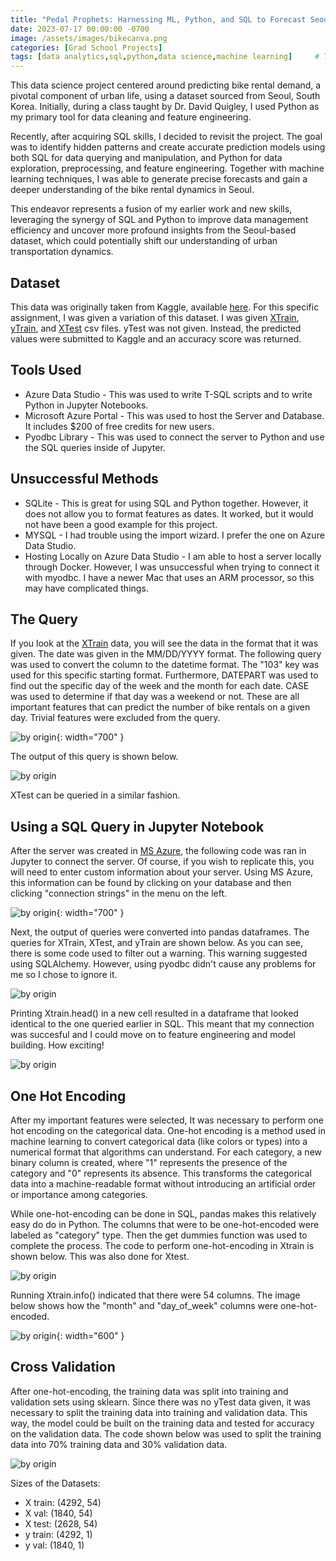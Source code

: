 ```yaml
---
title: "Pedal Prophets: Harnessing ML, Python, and SQL to Forecast Seoul's Bike Rentals"
date: 2023-07-17 00:00:00 -0700
image: /assets/images/bikecanva.png
categories: [Grad School Projects]
tags: [data analytics,sql,python,data science,machine learning]     # TAG names should always be lowercase
---
```


This data science project centered around predicting bike rental demand, a pivotal component of urban life, using a dataset sourced from Seoul, South Korea. Initially, during a class taught by Dr. David Quigley, I used Python as my primary tool for data cleaning and feature engineering.

Recently, after acquiring SQL skills, I decided to revisit the project. The goal was to identify hidden patterns and create accurate prediction models using both SQL for data querying and manipulation, and Python for data exploration, preprocessing, and feature engineering. Together with machine learning techniques, I was able to generate precise forecasts and gain a deeper understanding of the bike rental dynamics in Seoul.

This endeavor represents a fusion of my earlier work and new skills, leveraging the synergy of SQL and Python to improve data management efficiency and uncover more profound insights from the Seoul-based dataset, which could potentially shift our understanding of urban transportation dynamics.

## Dataset
This data was originally taken from Kaggle, available [here](https://www.kaggle.com/datasets/saurabhshahane/seoul-bike-sharing-demand-prediction). For this specific assignment, I was given a variation of this dataset. I was given [XTrain](https://github.com/ReidGlaze/Machine_Learning/blob/main/Homework%204/XTrain.csv), [yTrain](https://github.com/ReidGlaze/Machine_Learning/blob/main/Homework%204/yTrain.csv), and [XTest](https://github.com/ReidGlaze/Machine_Learning/blob/main/Homework%204/XTest.csv) csv files. yTest was not given. Instead, the predicted values were submitted to Kaggle and an accuracy score was returned. 

## Tools Used
* Azure Data Studio - This was used to write T-SQL scripts and to write Python in Jupyter Notebooks.
* Microsoft Azure Portal - This was used to host the Server and Database. It includes $200 of free credits for new users.
* Pyodbc Library - This was used to connect the server to Python and use the SQL queries inside of Jupyter.

## Unsuccessful Methods
* SQLite - This is great for using SQL and Python together. However, it does not allow you to format features as dates. It worked, but it would not have been a good example for this project.
* MYSQL - I had trouble using the import wizard. I prefer the one on Azure Data Studio.
* Hosting Locally on Azure Data Studio - I am able to host a server locally through Docker. However, I was unsuccessful when trying to connect it with myodbc. I have a newer Mac that uses an ARM processor, so this may have complicated things.

## The Query

If you look at the [XTrain](https://github.com/ReidGlaze/Machine_Learning/blob/main/Homework%204/XTrain.csv) data, you will see the data in the format that it was given. The date was given in the MM/DD/YYYY format. The following query was used to convert the column to the datetime format. The "103" key was used for this specific starting format. Furthermore, DATEPART was used to find out the specific day of the week and the month for each date. CASE was used to determine if that day was a weekend or not. These are all important features that can predict the number of bike rentals on a given day. Trivial features were excluded from the query.

![by origin](/assets/images/Xtrain_query.png){: width="700" }

The output of this query is shown below.

![by origin](/assets/images/Xtrain_query_output.png)

XTest can be queried in a similar fashion.

## Using a SQL Query in Jupyter Notebook
After the server was created in [MS Azure](https://portal.azure.com/), the following code was ran in Jupyter to connect the server. Of course, if you wish to replicate this, you will need to enter custom information about your server. Using MS Azure, this information can be found by clicking on your database and then clicking "connection strings" in the menu on the left.

![by origin](/assets/images/pyodbc.png){: width="700" }

Next, the output of queries were converted into pandas dataframes. The queries for XTrain, XTest, and yTrain are shown below. As you can see, there is some code used to filter out a warning. This warning suggested using SQLAlchemy. However, using pyodbc didn't cause any problems for me so I chose to ignore it.

![by origin](/assets/images/query_jupyter.png)

Printing Xtrain.head() in a new cell resulted in a dataframe that looked identical to the one queried earlier in SQL. This meant that my connection was succesful and I could move on to feature engineering and model building. How exciting!

![by origin](/assets/images/query_output.png)

## One Hot Encoding
After my important features were selected, It was necessary to perform one hot encoding on the categorical data. One-hot encoding is a method used in machine learning to convert categorical data (like colors or types) into a numerical format that algorithms can understand. For each category, a new binary column is created, where "1" represents the presence of the category and "0" represents its absence. This transforms the categorical data into a machine-readable format without introducing an artificial order or importance among categories.

While one-hot-encoding can be done in SQL, pandas makes this relatively easy do do in Python. The columns that were to be one-hot-encoded were labeled as "category" type. Then the get dummies function was used to complete the process. The code to perform one-hot-encoding in Xtrain is shown below. This was also done for Xtest.

![by origin](/assets/images/onehotencode.png)

Running Xtrain.info() indicated that there were 54 columns. The image below shows how the "month" and "day_of_week" columns were one-hot-encoded.

![by origin](/assets/images/onehotencoderesults.png){: width="600" }

## Cross Validation

After one-hot-encoding, the training data was split into training and validation sets using sklearn. Since there was no yTest data given, it was necessary to split the training data into training and validation data. This way, the model could be built on the training data and tested for accuracy on the validation data. The code shown below was used to split the training data into 70% training data and 30% validation data.

![by origin](/assets/images/testtrainsplit.png)

Sizes of the Datasets:
* X train: (4292, 54)
* X val: (1840, 54)
* X test: (2628, 54)
* y train: (4292, 1)
* y val: (1840, 1)

